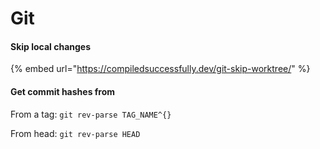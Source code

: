 # Git

#### Skip local changes

{% embed url="https://compiledsuccessfully.dev/git-skip-worktree/" %}

#### Get commit hashes from

From a tag: `git rev-parse TAG_NAME^{}`

From head: `git rev-parse HEAD`



